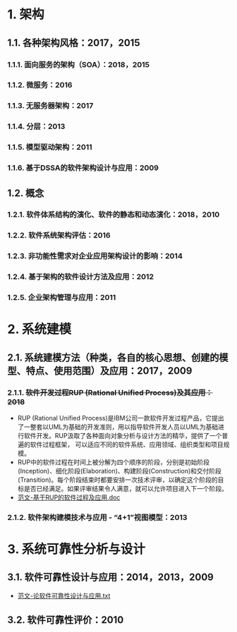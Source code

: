 # 1. 架构
## 1.1. **各种架构风格**：2017，2015
### 1.1.1. **面向服务的架构（SOA）**：2018，2015
### 1.1.2. 微服务：2016
### 1.1.3. 无服务器架构：2017
### 1.1.4. 分层：2013
### 1.1.5. 模型驱动架构：2011
### 1.1.6. 基于DSSA的软件架构设计与应用：2009
## 1.2. 概念
### 1.2.1. 软件体系结构的演化、软件的静态和动态演化：2018，2010
### 1.2.2. 软件系统架构评估：2016
### 1.2.3. 非功能性需求对企业应用架构设计的影响：2014
### 1.2.4. 基于架构的软件设计方法及应用：2012
### 1.2.5. 企业架构管理与应用：2011

# 2. 系统建模
## 2.1. **系统建模方法（种类，各自的核心思想、创建的模型、特点、使用范围）及应用**：2017，2009
### 2.1.1. ~~软件开发过程RUP (Rational Unified Process)及其应用：2018~~
* RUP (Rational Unified Process)是IBM公司一款软件开发过程产品，它提出了一整套以UML为基础的开发准则，用以指导软件开发人员以UML为基础进行软件开发。RUP汲取了各种面向对象分析与设计方法的精华，提供了一个普遍的软件过程框架， 可以适应不同的软件系统、应用领域、组织类型和项目规模。
* RUP中的软件过程在时间上被分解为四个顺序的阶段，分别是初始阶段(Inception)、细化阶段(Elaboration)、构建阶段(Construction)和交付阶段(Transition)。每个阶段结束时都要安排一次技术评审，以确定这个阶段的目标是否已经满足。如果评审结果令人满意，就可以允许项目进入下一个阶段。
* [范文-基于RUP的软件过程及应用.doc](范文/范文-基于RUP的软件过程及应用.doc)
### 2.1.2. 软件架构建模技术与应用 - “4+1”视图模型：2013

# 3. 系统可靠性分析与设计
## 3.1. **软件可靠性设计与应用**：2014，2013，2009
* [范文-论软件可靠性设计与应用.txt](范文/范文-论软件可靠性设计与应用.txt)
## 3.2. 软件可靠性评价：2010